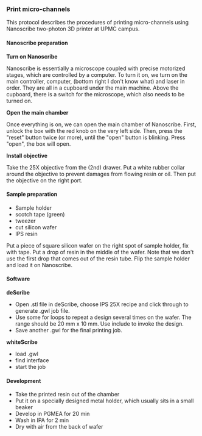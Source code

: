 ### Print micro-channels

This protocol describes the procedures of printing micro-channels using Nanoscribe two-photon 3D printer at UPMC campus.

#### Nanoscribe preparation

**Turn on Nanoscribe**

Nanoscribe is essentially a microscope coupled with precise motorized stages, which are controlled by a computer. To turn it on, we turn on the main controller, computer, (bottom
right I don't know what) and laser in order. They are all in a cupboard under the main machine. Above the cupboard, there is a switch for the microscope, which also needs to be
turned on.

**Open the main chamber**

Once everything is on, we can open the main chamber of Nanoscribe. First, unlock the box with the red knob on the very left side. Then, press the "reset" button twice (or more), until the "open" button is blinking. Press "open", the box will open.

**Install objective**

Take the 25X objective from the (2nd) drawer. Put a white rubber collar around the objective to prevent damages from flowing resin or oil. Then put the objective on the right port.

#### Sample preparation

- Sample holder
- scotch tape (green)
- tweezer
- cut silicon wafer
- IPS resin

Put a piece of square silicon wafer on the right spot of sample holder, fix with tape. Put a drop of resin in the middle of the wafer. Note that we don't use the first drop that comes out of the resin tube. Flip the sample holder and load it on Nanoscribe.

#### Software

**deScribe**

- Open .stl file in deScribe, choose IPS 25X recipe and click through to generate .gwl job file.
- Use some for loops to repeat a design several times on the wafer. The range
should be 20 mm x 10 mm. Use include to invoke the design.
- Save another .gwl for the final printing job.

**whiteScribe**

- load .gwl
- find interface
- start the job

#### Development

- Take the printed resin out of the chamber
- Put it on a specially designed metal holder, which usually sits in a small beaker
- Develop in PGMEA for 20 min
- Wash in IPA for 2 min
- Dry with air from the back of wafer
